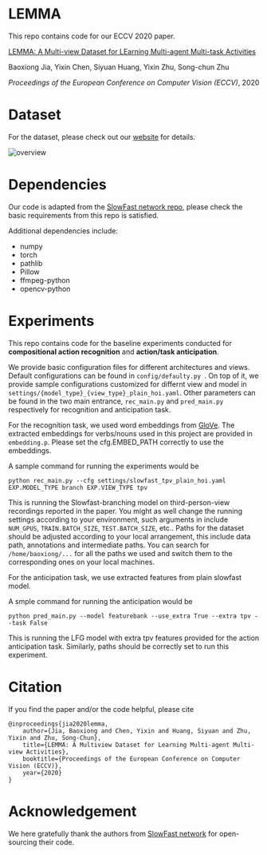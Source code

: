 # LEMMA

This repo contains code for our ECCV 2020 paper.

[LEMMA: A Multi-view Dataset for <ins>LE</ins>arning <ins>M</ins>ulti-agent <ins>M</ins>ulti-task <ins>A</ins>ctivities](https://arxiv.org/pdf/2007.15781.pdf)

Baoxiong Jia, Yixin Chen, Siyuan Huang, Yixin Zhu, Song-chun Zhu

*Proceedings of the European Conference on Computer Vision (ECCV)*, 2020

# Dataset

For the dataset, please check out our [website](https://sites.google.com/view/lemma-activity) for details.

![overview](https://buzz-beater.github.io/assets/publications/2020_lemma_eccv/overview.jpg)

# Dependencies

Our code is adapted from the [SlowFast network repo](https://github.com/facebookresearch/SlowFast), please check the basic requirements from this repo is satisfied.

Additional dependencies include:
* numpy
* torch
* pathlib
* Pillow
* ffmpeg-python
* opencv-python


# Experiments

This repo contains code for the baseline experiments conducted for **compositional action recognition** and **action/task anticipation**. 

We provide basic configuration files for different architectures and views. Default configurations can be found in ```config/defaulty.py ```. On top of it, we provide sample configurations customized for differnt view and model in ```settings/{model_type}_{view_type}_plain_hoi.yaml```. Other parameters can be found in the two main entrance, ```rec_main.py``` and ```pred_main.py``` respectively for recognition and anticipation task.

For the recognition task, we used word embeddings from [GloVe](https://nlp.stanford.edu/projects/glove/). The extracted embeddings for verbs/nouns used in this project are provided in ```embedding.p```. Please set the cfg.EMBED_PATH correctly to use the embeddings.

A sample command for running the experiments would be
```
python rec_main.py --cfg settings/slowfast_tpv_plain_hoi.yaml EXP.MODEL_TYPE branch EXP.VIEW_TYPE tpv
```
This is running the Slowfast-branching model on third-person-view recordings reported in the paper. You might as well change the running settings according to your environment, such arguments in include ```NUM_GPUS```, ```TRAIN.BATCH_SIZE```, ```TEST.BATCH_SIZE```, etc.. Paths for the dataset should be adjusted according to your local arrangement, this include data path, annotations and intermediate paths. You can search for ```/home/baoxiong/...``` for all the paths we used and switch them to the corresponding ones on your local machines.

For the anticipation task, we use extracted features from plain slowfast model. 

A smple command for running the anticipation would be
```
python pred_main.py --model featurebank --use_extra True --extra tpv --task False 
```
This is running the LFG model with extra tpv features provided for the action anticipation task. Similarly, paths should be correctly set to run this experiment.

# Citation

If you find the paper and/or the code helpful, please cite
```
@inproceedings{jia2020lemma,
    author={Jia, Baoxiong and Chen, Yixin and Huang, Siyuan and Zhu, Yixin and Zhu, Song-Chun}, 
    title={LEMMA: A Multiview Dataset for Learning Multi-agent Multi-view Activities}, 
    booktitle={Proceedings of the European Conference on Computer Vision (ECCV)}, 
    year={2020}
}
```

# Acknowledgement

We here gratefully thank the authors from [SlowFast network](https://github.com/facebookresearch/SlowFast) for open-sourcing their code.


